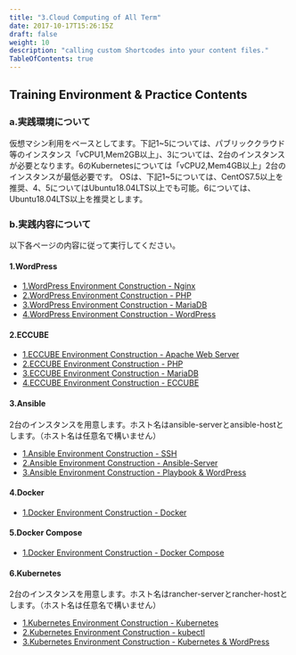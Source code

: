 ```yaml
---
title: "3.Cloud Computing of All Term"
date: 2017-10-17T15:26:15Z
draft: false
weight: 10
description: "calling custom Shortcodes into your content files."
TableOfContents: true
---
```


## Training Environment & Practice Contents

### a.実践環境について

仮想マシン利用をベースとしてます。下記1~5については、パブリッククラウド等のインスタンス「vCPU1,Mem2GB以上」、3については、2台のインスタンスが必要となります。6のKubernetesについては「vCPU2,Mem4GB以上」2台のインスタンスが最低必要です。
OSは、下記1~5については、CentOS7.5以上を推奨、4、5についてはUbuntu18.04LTS以上でも可能。6については、Ubuntu18.04LTS以上を推奨とします。

### b.実践内容について

以下各ページの内容に従って実行してください。

#### 1.WordPress

* [1.WordPress Environment Construction - Nginx](chapter3-1/wp-environment-construction-nginx)
* [2.WordPress Environment Construction - PHP](chapter3-1/wp-environment-construction-php)
* [3.WordPress Environment Construction - MariaDB](chapter3-1/wp-environment-construction-mariadb)
* [4.WordPress Environment Construction - WordPress](chapter3-1/wp-environment-construction-wordpress)

#### 2.ECCUBE

* [1.ECCUBE Environment Construction - Apache Web Server](chapter3-2/eccube-environment-construction-httpd)
* [2.ECCUBE Environment Construction - PHP](chapter3-2/eccube-environment-construction-php)
* [3.ECCUBE Environment Construction - MariaDB](chapter3-2/eccube-environment-construction-mariadb)
* [4.ECCUBE Environment Construction - ECCUBE](chapter3-2/eccube-environment-construction-eccube)

#### 3.Ansible

2台のインスタンスを用意します。ホスト名はansible-serverとansible-hostとします。（ホスト名は任意名で構いません）

* [1.Ansible Environment Construction - SSH](chapter3-3/ansible-environment-construction-sshd)
* [2.Ansible Environment Construction - Ansible-Server](chapter3-3/ansible-environment-construction-ansible-server)
* [3.Ansible Environment Construction - Playbook & WordPress](chapter3-3/ansible-environment-construction-playbook-wp)

#### 4.Docker

* [1.Docker Environment Construction - Docker](chapter3-4/docker-environment-construction-docker)

#### 5.Docker Compose

* [1.Docker Environment Construction - Docker Compose](chapter3-5/docker-environment-construction-docker-compose)

#### 6.Kubernetes

2台のインスタンスを用意します。ホスト名はrancher-serverとrancher-hostとします。（ホスト名は任意名で構いません）

* [1.Kubernetes Environment Construction - Kubernetes](chapter3-6/kubernetes-environment-construction-kubernetes)
* [2.Kubernetes Environment Construction - kubectl](chapter3-6/kubernetes-environment-construction-kubectl)
* [3.Kubernetes Environment Construction - Kubernetes & WordPress](chapter3-6/kubernetes-environment-construction-kubernetes-wp)